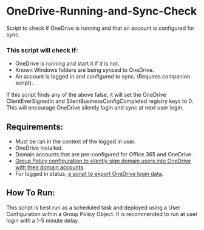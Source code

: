 # OneDrive-Running-and-Sync-Check
Script to check if OneDrive is running and that an account is configured for sync.

### This script will check if:
- OneDrive is running and start it if it is not. 
- Known Windows folders are being synced to OneDrive.
- An account is logged in and configured to sync. (Requires companion script).

If this script finds any of the above false, it will set the OneDrive ClientEverSignedIn and SilentBusinessConfigCompleted registry keys to 0. This will encourage OneDrive silently login and sync at next user login. 

## Requirements:
- Must be ran in the context of the logged in user.
- OneDrive Installed.
- Domain accounts that are pre-configured for Office 365 and OneDrive.
- [Group Policy configuration to silently sign domain users into OneDrive with their domain accounts](https://github.com/RussellLeVasseur/OneDrive-Silent-Sign-In-and-Sync-Group-Policy-Object).
- For logged in status, [a script to export OneDrive login data]().

## How To Run:
This script is best run as a scheduled task and deployed using a User Configuration within a Group Policy Object. It is recommended to run at user login with a 1-5 minute delay. 
